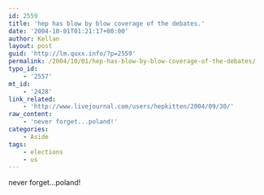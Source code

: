 ```yaml
---
id: 2559
title: 'hep has blow by blow coverage of the debates.'
date: '2004-10-01T01:21:17+00:00'
author: Kellan
layout: post
guid: 'http://lm.quxx.info/?p=2559'
permalink: /2004/10/01/hep-has-blow-by-blow-coverage-of-the-debates/
typo_id:
    - '2557'
mt_id:
    - '2428'
link_related:
    - 'http://www.livejournal.com/users/hepkitten/2004/09/30/'
raw_content:
    - 'never forget...poland!'
categories:
    - Aside
tags:
    - elections
    - us
---
```


never forget…poland!